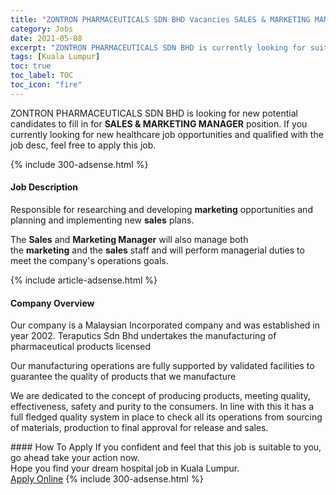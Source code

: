 ```yaml
---
title: "ZONTRON PHARMACEUTICALS SDN BHD Vacancies SALES & MARKETING MANAGER" 
category: Jobs 
date: 2021-05-08 
excerpt: "ZONTRON PHARMACEUTICALS SDN BHD is currently looking for suitable person to fill in the SALES & MARKETING MANAGER which positioned at Kuala Lumpur" 
tags: [Kuala Lumpur] 
toc: true 
toc_label: TOC 
toc_icon: "fire" 
--- 
```


<p>ZONTRON PHARMACEUTICALS SDN BHD is looking for new potential candidates to fill in for <b>SALES & MARKETING MANAGER</b> position. If you currently looking for new healthcare job opportunities and qualified with the job desc, feel free to apply this job.
</p>{% include 300-adsense.html %} 
<div><div><h4>Job Description</h4></div><div><div><span><div><p><span>Responsible for researching and developing&#160;</span><strong>marketing</strong><span>&#160;opportunities and planning and implementing new&#160;</span><strong>sales</strong><span>&#160;plans.</span></p><p><span>The&#160;</span><strong>Sales</strong><span>&#160;and&#160;</span><strong>Marketing Manager</strong><span>&#160;will also manage both the&#160;</span><strong>marketing</strong><span>&#160;and the&#160;</span><strong>sales</strong><span>&#160;staff and will perform managerial duties to meet the company's operations goals.</span></p></div></span></div></div></div> 
{% include article-adsense.html %} 
<div><div><h4>Company Overview</h4></div><div><div><span><div><p>Our company is a Malaysian Incorporated company and was established in year 2002. Teraputics Sdn Bhd undertakes the manufacturing of pharmaceutical products licensed </p><p>Our manufacturing operations are fully supported by validated facilities to guarantee the quality of products that we manufacture</p><p>We&#160;are dedicated to the concept of producing products, meeting quality, effectiveness, safety and purity to the consumers. In line with this it has a full fledged quality system in place to check all its operations from sourcing of materials, production to final approval for release and sales. </p></div></span></div></div></div> 
#### How To Apply 
If you confident and feel that this job is suitable to you, go ahead take your action now. <br/> 
Hope you find your dream hospital job in Kuala Lumpur. <br/> 
<a href="https://www.jobstreet.com.my/en/job/sales-marketing-manager-4560869?jobId=jobstreet-my-job-4560869" class="btn btn--warning" target="_blank" rel="nofollow noopenner">Apply Online</a> 
{% include 300-adsense.html %} 